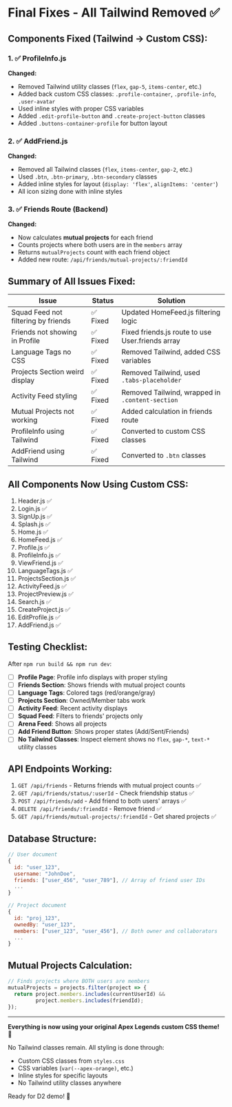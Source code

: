 # Final Fixes - All Tailwind Removed ✅

## Components Fixed (Tailwind → Custom CSS):

### 1. ✅ ProfileInfo.js
**Changed:**
- Removed Tailwind utility classes (`flex`, `gap-5`, `items-center`, etc.)
- Added back custom CSS classes: `.profile-container`, `.profile-info`, `.user-avatar`
- Used inline styles with proper CSS variables
- Added `.edit-profile-button` and `.create-project-button` classes
- Added `.buttons-container-profile` for button layout

### 2. ✅ AddFriend.js  
**Changed:**
- Removed all Tailwind classes (`flex`, `items-center`, `gap-2`, etc.)
- Used `.btn`, `.btn-primary`, `.btn-secondary` classes
- Added inline styles for layout (`display: 'flex'`, `alignItems: 'center'`)
- All icon sizing done with inline styles

### 3. ✅ Friends Route (Backend)
**Changed:**
- Now calculates **mutual projects** for each friend
- Counts projects where both users are in the `members` array
- Returns `mutualProjects` count with each friend object
- Added new route: `/api/friends/mutual-projects/:friendId`

## Summary of All Issues Fixed:

| Issue | Status | Solution |
|-------|--------|----------|
| Squad Feed not filtering by friends | ✅ Fixed | Updated HomeFeed.js filtering logic |
| Friends not showing in Profile | ✅ Fixed | Fixed friends.js route to use User.friends array |
| Language Tags no CSS | ✅ Fixed | Removed Tailwind, added CSS variables |
| Projects Section weird display | ✅ Fixed | Removed Tailwind, used `.tabs-placeholder` |
| Activity Feed styling | ✅ Fixed | Removed Tailwind, wrapped in `.content-section` |
| Mutual Projects not working | ✅ Fixed | Added calculation in friends route |
| ProfileInfo using Tailwind | ✅ Fixed | Converted to custom CSS classes |
| AddFriend using Tailwind | ✅ Fixed | Converted to `.btn` classes |

## All Components Now Using Custom CSS:

1. Header.js ✅
2. Login.js ✅
3. SignUp.js ✅
4. Splash.js ✅
5. Home.js ✅
6. HomeFeed.js ✅
7. Profile.js ✅
8. ProfileInfo.js ✅
9. ViewFriend.js ✅
10. LanguageTags.js ✅
11. ProjectsSection.js ✅
12. ActivityFeed.js ✅
13. ProjectPreview.js ✅
14. Search.js ✅
15. CreateProject.js ✅
16. EditProfile.js ✅
17. AddFriend.js ✅

## Testing Checklist:

After `npm run build && npm run dev`:

- [ ] **Profile Page**: Profile info displays with proper styling
- [ ] **Friends Section**: Shows friends with mutual project counts
- [ ] **Language Tags**: Colored tags (red/orange/gray)
- [ ] **Projects Section**: Owned/Member tabs work
- [ ] **Activity Feed**: Recent activity displays
- [ ] **Squad Feed**: Filters to friends' projects only
- [ ] **Arena Feed**: Shows all projects
- [ ] **Add Friend Button**: Shows proper states (Add/Sent/Friends)
- [ ] **No Tailwind Classes**: Inspect element shows no `flex`, `gap-*`, `text-*` utility classes

## API Endpoints Working:

1. `GET /api/friends` - Returns friends with mutual project counts ✅
2. `GET /api/friends/status/:userId` - Check friendship status ✅
3. `POST /api/friends/add` - Add friend to both users' arrays ✅
4. `DELETE /api/friends/:friendId` - Remove friend ✅
5. `GET /api/friends/mutual-projects/:friendId` - Get shared projects ✅

## Database Structure:

```javascript
// User document
{
  id: "user_123",
  username: "JohnDoe",
  friends: ["user_456", "user_789"], // Array of friend user IDs
  ...
}

// Project document  
{
  id: "proj_123",
  ownedBy: "user_123",
  members: ["user_123", "user_456"], // Both owner and collaborators
  ...
}
```

## Mutual Projects Calculation:

```javascript
// Finds projects where BOTH users are members
mutualProjects = projects.filter(project => {
  return project.members.includes(currentUserId) && 
         project.members.includes(friendId);
});
```

---

**Everything is now using your original Apex Legends custom CSS theme!** 🎉

No Tailwind classes remain. All styling is done through:
- Custom CSS classes from `styles.css`
- CSS variables (`var(--apex-orange)`, etc.)
- Inline styles for specific layouts
- No Tailwind utility classes anywhere

Ready for D2 demo! 🚀
